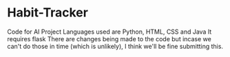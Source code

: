 # Habit-Tracker
Code for AI Project
Languages used are Python, HTML, CSS and Java
It requires flask
There are changes being made to the code but incase we can't do those in time (which is unlikely), I think we'll be fine submitting this.
